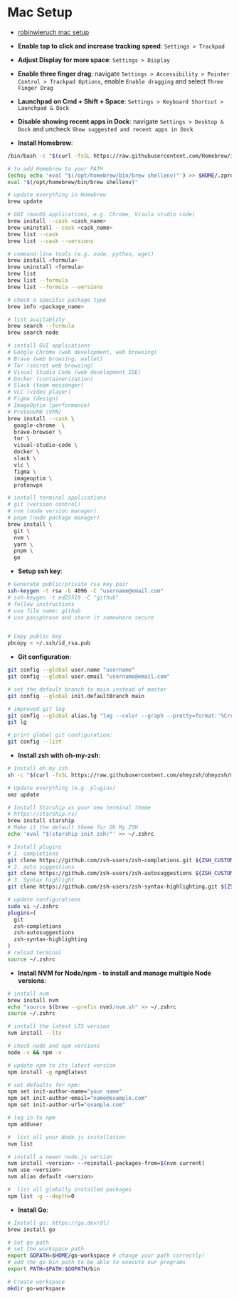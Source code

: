 # Mac Setup

- [robinwieruch mac setup](https://www.robinwieruch.de/mac-setup-web-development/)
- **Enable tap to click and increase tracking speed**: `Settings > Trackpad`
- **Adjust Display for more space**: `Settings > Display`
- **Enable three finger drag**: navigate `Settings > Accessibility > Pointer Control > Trackpad Options`, enable `Enable dragging` and select `Three Finger Drag`
- **Launchpad on Cmd + Shift + Space**: `Settings > Keyboard Shortcut > Launchpad & Dock`
- **Disable showing recent apps in Dock**: navigate `Settings > Desktop & Dock` and uncheck `Show suggested and recent apps in Dock`

- **Install Homebrew**:

```sh
/bin/bash -c "$(curl -fsSL https://raw.githubusercontent.com/Homebrew/install/HEAD/install.sh)"

# to add Homebrew to your PATH
(echo; echo 'eval "$(/opt/homebrew/bin/brew shellenv)"') >> $HOME/.zprofile
eval "$(/opt/homebrew/bin/brew shellenv)"

# update everything in Homebrew
brew update

# GUI (macOS applications, e.g. Chrome, Visula studio code)
brew install --cask <cask_name>
brew uninstall --cask <cask_name>
brew list --cask
brew list --cask --versions

# command-line tools (e.g. node, python, wget)
brew install <formula>
brew uninstall <formula>
brew list
brew list --formula
brew list --formula --versions

# check a specific package type
brew info <package_name>

# list availablity
brew search --formula
brew search node

# install GUI applications
# Google Chrome (web development, web browsing)
# Brave (web browsing, wallet)
# Tor (secret web browsing)
# Visual Studio Code (web development IDE)
# Docker (containerization)
# Slack (team messenger)
# VLC (video player)
# Figma (design)
# ImageOptim (performance)
# ProtonVPN (VPN)
brew install --cask \
  google-chrome  \
  brave-browser \
  tor \
  visual-studio-code \
  docker \
  slack \
  vlc \
  figma \
  imageoptim \
  protonvpn

# install terminal applications
# git (version control)
# nvm (node version manager)
# pnpm (node package manager)
brew install \
  git \
  nvm \
  yarn \
  pnpm \
  go
```

- **Setup ssh key**:

```sh
# Generate public/private rsa key pair
ssh-keygen -t rsa -b 4096 -C "username@email.com"
# ssh-keygen -t ed25519 -C "github"
# follow instructions
# use file name: github
# use passphrase and store it somewhere secure


# Copy public key
pbcopy < ~/.ssh/id_rsa.pub
```

- **Git configuration**:

```sh
git config --global user.name "username"
git config --global user.email "username@email.com"

# set the default branch to main instead of master
git config --global init.defaultBranch main

# improved git log
git config --global alias.lg "log --color --graph --pretty=format:'%Cred%h%Creset -%C(yellow)%d%Creset %s %Cgreen(%cr) %C(bold blue)<%an>%Creset' --abbrev-commit"
git lg

# print global git configuration:
git config --list
```

- **Install zsh with oh-my-zsh**:

```sh
# Install oh my zsh
sh -c "$(curl -fsSL https://raw.githubusercontent.com/ohmyzsh/ohmyzsh/master/tools/install.sh)"

# Update everything (e.g. plugins)
omz update

# Install Starship as your new terminal theme
# https://starship.rs/
brew install starship
# Make it the default theme for Oh My ZSH
echo 'eval "$(starship init zsh)"' >> ~/.zshrc

# Install plugins
# 1. completions
git clone https://github.com/zsh-users/zsh-completions.git ${ZSH_CUSTOM:-~/.oh-my-zsh/custom}/plugins/zsh-completions
# 2. auto suggestions
git clone https://github.com/zsh-users/zsh-autosuggestions ${ZSH_CUSTOM:-~/.oh-my-zsh/custom}/plugins/zsh-autosuggestions
# 3. Syntax highlight
git clone https://github.com/zsh-users/zsh-syntax-highlighting.git ${ZSH_CUSTOM:-~/.oh-my-zsh/custom}/plugins/zsh-syntax-highlighting

# update configurations
sudo vi ~/.zshrc
plugins=(
  git
  zsh-completions
  zsh-autosuggestions
  zsh-syntax-highlighting
)
# reload terminal
source ~/.zshrc
```

- **Install NVM for Node/npm - to install and manage multiple Node versions**:

```sh
# install nvm
brew install nvm
echo "source $(brew --prefix nvm)/nvm.sh" >> ~/.zshrc
source ~/.zshrc

# install the latest LTS version
nvm install --lts

# check node and npm versions
node -v && npm -v

# update npm to its latest version
npm install -g npm@latest

# set defaults for npm:
npm set init-author-name="your name"
npm set init-author-email="name@example.com"
npm set init-author-url="example.com"

# log in to npm
npm adduser

#  list all your Node.js installation
nvm list

# install a newer node.js version
nvm install <version> --reinstall-packages-from=$(nvm current)
nvm use <version>
nvm alias default <version>

#  list all globally installed packages
npm list -g --depth=0
```

- **Install Go**:

```sh
# Install go: https://go.dev/dl/
brew install go

# Set go path
# set the workspace path
export GOPATH=$HOME/go-workspace # change your path correctly!
# add the go bin path to be able to execute our programs
export PATH=$PATH:$GOPATH/bin

# Create workspace
mkdir go-workspace
```
